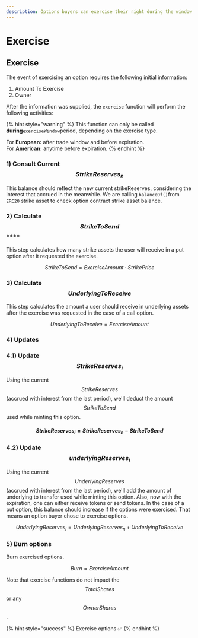 ```yaml
---
description: Options buyers can exercise their right during the window of expiration.
---
```


# Exercise

## Exercise

The event of exercising an option requires the following initial information:  
1. Amount To Exercise  
2. Owner

After the information was supplied, the `exercise` function will perform the following activities:

{% hint style="warning" %}
This function can only be called **during**`exerciseWindow`period, depending on the exercise type.

For **European:** after trade window and before expiration.  
For **American:** anytime before expiration.
{% endhint %}

### 1\) Consult Current $$StrikeReserves_n$$

This balance should reflect the new current strikeReserves, considering the interest that accrued in the meanwhile. We are calling `balanceOf()`from `ERC20` strike asset to check option contract strike asset balance.

### **2\) Calculate** $$StrikeToSend$$\*\*\*\*

This step calculates how many strike assets the user will receive in a put option after it requested the exercise.

$$StrikeToSend=ExerciseAmount\cdot StrikePrice$$ 

### 3\) Calculate $$UnderlyingToReceive$$

This step calculates the amount a user should receive in underlying assets after the exercise was requested in the case of a call option.

$$UnderlyingToReceive=ExerciseAmount$$

### 4\) Updates

### 4.1\) Update  $$StrikeReserves_i$$

Using the current $$StrikeReserves$$ \(accrued with interest from the last period\), we'll deduct the amount  $$StrikeToSend$$ used while minting this option.

#### $$StrikeReserves_i=StrikeReserves_n-StrikeToSend$$ 

### 4.2\) Update $$underlyingReserves_i$$

Using the current $$UnderlyingReserves$$ \(accrued with interest from the last period\), we'll add the amount of underlying to transfer used while minting this option. Also, now with the expiration, one can either receive tokens or send tokens. In the case of a put option, this balance should increase if the options were exercised. That means an option buyer chose to exercise options.

$$UnderlyingReserves_i=UnderlyingReserves_n+UnderlyingToReceive$$ 

### 5\) Burn options

Burn exercised options.

$$
Burn = ExerciseAmount
$$

Note that exercise functions do not impact the $$TotalShares $$or any $$OwnerShares $$ .



{% hint style="success" %}
Exercise options ✅
{% endhint %}

